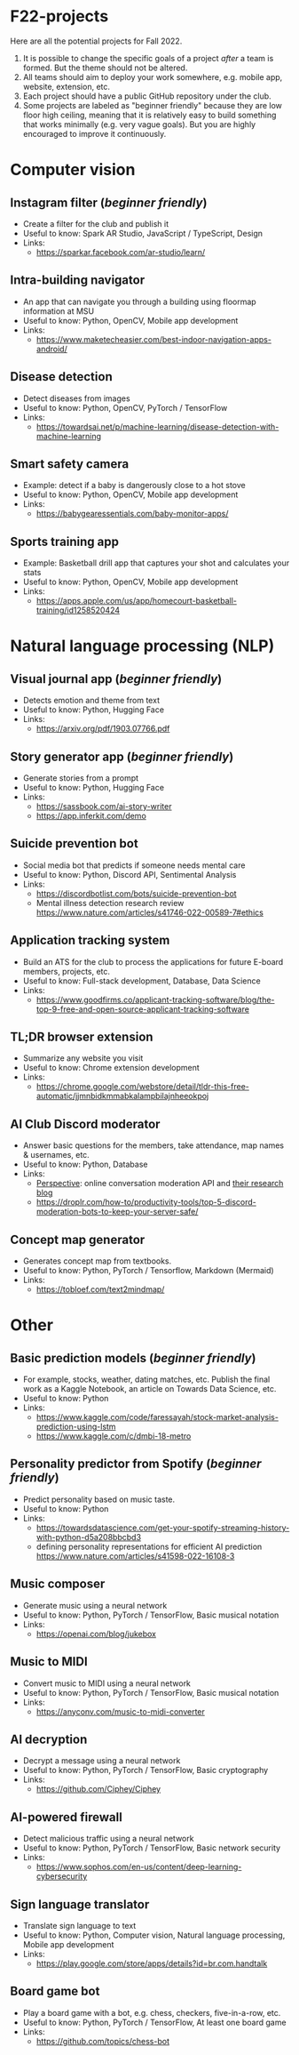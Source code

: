 # F22-projects

Here are all the potential projects for Fall 2022.
1. It is possible to change the specific goals of a project _after_ a team is formed. But the theme should not be altered.
1. All teams should aim to deploy your work somewhere, e.g. mobile app, website, extension, etc.
1. Each project should have a public GitHub repository under the club.
1. Some projects are labeled as "beginner friendly" because they are low floor high ceiling, meaning that it is relatively easy to build something that works minimally (e.g. very vague goals). But you are highly encouraged to improve it continuously.

# Computer vision

## Instagram filter (_beginner friendly_)
- Create a filter for the club and publish it
- Useful to know: Spark AR Studio, JavaScript / TypeScript, Design
- Links:
    - https://sparkar.facebook.com/ar-studio/learn/

## Intra-building navigator
- An app that can navigate you through a building using floormap information at MSU
- Useful to know: Python, OpenCV, Mobile app development
- Links:
    - https://www.maketecheasier.com/best-indoor-navigation-apps-android/

## Disease detection
- Detect diseases from images
- Useful to know: Python, OpenCV, PyTorch / TensorFlow
- Links:
    - https://towardsai.net/p/machine-learning/disease-detection-with-machine-learning

## Smart safety camera
- Example: detect if a baby is dangerously close to a hot stove
- Useful to know: Python, OpenCV, Mobile app development
- Links:
    - https://babygearessentials.com/baby-monitor-apps/

## Sports training app
- Example: Basketball drill app that captures your shot and calculates your stats
- Useful to know: Python, OpenCV, Mobile app development
- Links:
    - https://apps.apple.com/us/app/homecourt-basketball-training/id1258520424


# Natural language processing (NLP)

## Visual journal app (_beginner friendly_)
- Detects emotion and theme from text
- Useful to know: Python, Hugging Face
- Links:
    - https://arxiv.org/pdf/1903.07766.pdf

## Story generator app (_beginner friendly_)
- Generate stories from a prompt
- Useful to know: Python, Hugging Face
- Links:
    - https://sassbook.com/ai-story-writer
    - https://app.inferkit.com/demo

## Suicide prevention bot
- Social media bot that predicts if someone needs mental care
- Useful to know: Python, Discord API, Sentimental Analysis
- Links:
    - https://discordbotlist.com/bots/suicide-prevention-bot
    - Mental illness detection research review https://www.nature.com/articles/s41746-022-00589-7#ethics

## Application tracking system
- Build an ATS for the club to process the applications for future E-board members, projects, etc.
- Useful to know: Full-stack development, Database, Data Science
- Links:
    - https://www.goodfirms.co/applicant-tracking-software/blog/the-top-9-free-and-open-source-applicant-tracking-software

## TL;DR browser extension
- Summarize any website you visit
- Useful to know: Chrome extension development
- Links:
    - https://chrome.google.com/webstore/detail/tldr-this-free-automatic/jjmnbidkmmabkalampbilajnheeokpoj

## AI Club Discord moderator
- Answer basic questions for the members, take attendance, map names & usernames, etc.
- Useful to know: Python, Database
- Links:
    - [Perspective](https://www.perspectiveapi.com/research/): online conversation moderation API and [their research blog](https://medium.com/jigsaw)
    - https://droplr.com/how-to/productivity-tools/top-5-discord-moderation-bots-to-keep-your-server-safe/

## Concept map generator
- Generates concept map from textbooks.
- Useful to know: Python, PyTorch / Tensorflow, Markdown (Mermaid)
- Links:
    - https://tobloef.com/text2mindmap/

# Other

## Basic prediction models (_beginner friendly_)
- For example, stocks, weather, dating matches, etc. Publish the final work as a Kaggle Notebook, an article on Towards Data Science, etc.
- Useful to know: Python
- Links:
    - https://www.kaggle.com/code/faressayah/stock-market-analysis-prediction-using-lstm
    - https://www.kaggle.com/c/dmbi-18-metro

## Personality predictor from Spotify (_beginner friendly_)
- Predict personality based on music taste.
- Useful to know: Python
- Links:
    - https://towardsdatascience.com/get-your-spotify-streaming-history-with-python-d5a208bbcbd3
    - defining personality representations for efficient AI prediction https://www.nature.com/articles/s41598-022-16108-3

## Music composer
- Generate music using a neural network
- Useful to know: Python, PyTorch / TensorFlow, Basic musical notation
- Links:
    - https://openai.com/blog/jukebox

## Music to MIDI
- Convert music to MIDI using a neural network
- Useful to know: Python, PyTorch / TensorFlow, Basic musical notation
- Links:
    - https://anyconv.com/music-to-midi-converter

## AI decryption
- Decrypt a message using a neural network
- Useful to know: Python, PyTorch / TensorFlow, Basic cryptography
- Links:
    - https://github.com/Ciphey/Ciphey

## AI-powered firewall
- Detect malicious traffic using a neural network
- Useful to know: Python, PyTorch / TensorFlow, Basic network security
- Links:
    - https://www.sophos.com/en-us/content/deep-learning-cybersecurity

## Sign language translator
- Translate sign language to text
- Useful to know: Python, Computer vision, Natural language processing, Mobile app development
- Links:
    - https://play.google.com/store/apps/details?id=br.com.handtalk

## Board game bot
- Play a board game with a bot, e.g. chess, checkers, five-in-a-row, etc.
- Useful to know: Python, PyTorch / TensorFlow, At least one board game
- Links:
    - https://github.com/topics/chess-bot
